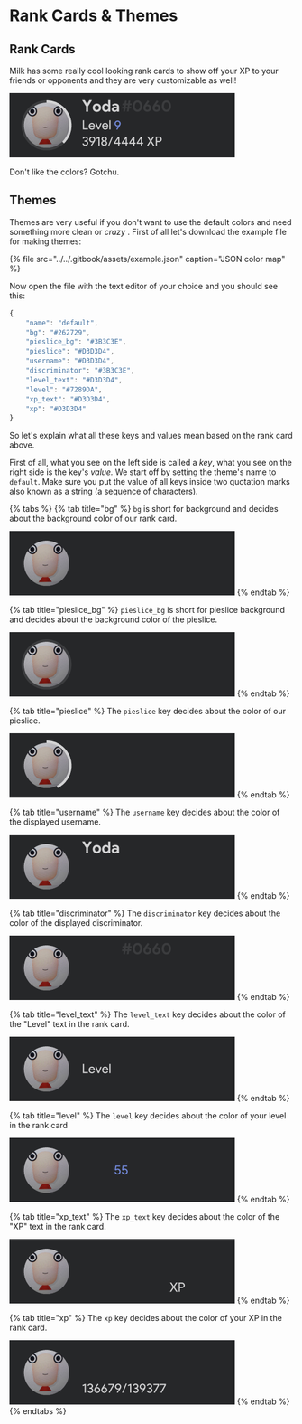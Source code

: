 # Rank Cards & Themes

## Rank Cards

Milk has some really cool looking rank cards to show off your XP to your friends or opponents and they are very customizable as well!

![](../../.gitbook/assets/rank-card.png)

Don't like the colors? Gotchu.

## Themes

Themes are very useful if you don't want to use the default colors and need something more clean or _crazy_ . First of all let's download the example file for making themes:

{% file src="../../.gitbook/assets/example.json" caption="JSON color map" %}

Now open the file with the text editor of your choice and you should see this:

```javascript
{
    "name": "default",
    "bg": "#262729",
    "pieslice_bg": "#3B3C3E",
    "pieslice": "#D3D3D4",
    "username": "#D3D3D4",
    "discriminator": "#3B3C3E",
    "level_text": "#D3D3D4",
    "level": "#7289DA",
    "xp_text": "#D3D3D4",
    "xp": "#D3D3D4"
}
```

So let's explain what all these keys and values mean based on the rank card above.

First of all, what you see on the left side is called a _key_, what you see on the right side is the key's _value._ We start off by setting the theme's name to `default`. Make sure you put the value of all keys inside two quotation marks also known as a string \(a sequence of characters\).

{% tabs %}
{% tab title="bg" %}
`bg` is short for background and decides about the background color of our rank card.

![](../../.gitbook/assets/theme-background.png)
{% endtab %}

{% tab title="pieslice\_bg" %}
`pieslice_bg` is short for pieslice background and decides about the background color of the pieslice.

![](../../.gitbook/assets/theme-pieslice-background.png)
{% endtab %}

{% tab title="pieslice" %}
The `pieslice` key decides about the color of our pieslice.

![](../../.gitbook/assets/theme-pieslice.png)
{% endtab %}

{% tab title="username" %}
The `username` key decides about the color of the displayed username.

![](../../.gitbook/assets/theme-username.png)
{% endtab %}

{% tab title="discriminator" %}
The `discriminator` key decides about the color of the displayed discriminator.

![](../../.gitbook/assets/theme-discriminator.png)
{% endtab %}

{% tab title="level\_text" %}
The `level_text` key decides about the color of the "Level" text in the rank card.

![](../../.gitbook/assets/theme-level-text.png)
{% endtab %}

{% tab title="level" %}
The `level` key decides about the color of your level in the rank card

![](../../.gitbook/assets/theme-level.png)
{% endtab %}

{% tab title="xp\_text" %}
The `xp_text` key decides about the color of the "XP" text in the rank card.

![](../../.gitbook/assets/theme-xp-text.png)
{% endtab %}

{% tab title="xp" %}
The `xp` key decides about the color of your XP in the rank card.

![](../../.gitbook/assets/theme-xp.png)
{% endtab %}
{% endtabs %}


